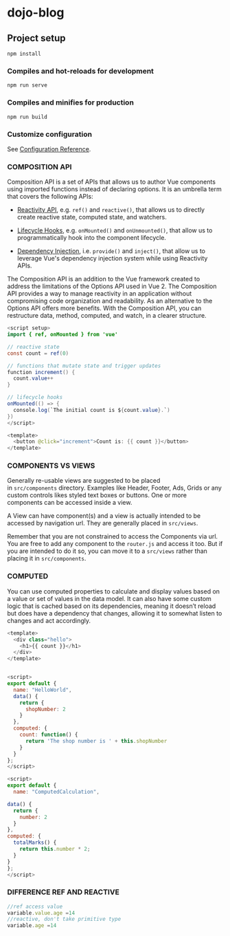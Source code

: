 # dojo-blog

## Project setup

```
npm install
```

### Compiles and hot-reloads for development

```
npm run serve
```

### Compiles and minifies for production

```
npm run build
```

### Customize configuration

See [Configuration Reference](https://cli.vuejs.org/config/).

### COMPOSITION API

Composition API is a set of APIs that allows us to author Vue components using imported functions instead of declaring options. It is an umbrella term that covers the following APIs:

- [Reactivity API](https://vuejs.org/api/reactivity-core.html), e.g. `ref()` and `reactive()`, that allows us to directly create reactive state, computed state, and watchers.

- [Lifecycle Hooks](https://vuejs.org/api/composition-api-lifecycle.html), e.g. `onMounted()` and `onUnmounted()`, that allow us to programmatically hook into the component lifecycle.

- [Dependency Injection](https://vuejs.org/api/composition-api-dependency-injection.html), i.e. `provide()` and `inject()`, that allow us to leverage Vue's dependency injection system while using Reactivity APIs.

The Composition API is an addition to the Vue framework created to address the limitations of the Options API used in Vue 2. The Composition API provides a way to manage reactivity in an application without compromising code organization and readability. As an alternative to the Options API offers more benefits. With the Composition API, you can restructure data, method, computed, and watch, in a clearer structure.

```java
<script setup>
import { ref, onMounted } from 'vue'

// reactive state
const count = ref(0)

// functions that mutate state and trigger updates
function increment() {
  count.value++
}

// lifecycle hooks
onMounted(() => {
  console.log(`The initial count is ${count.value}.`)
})
</script>

<template>
  <button @click="increment">Count is: {{ count }}</button>
</template>
```

### COMPONENTS VS VIEWS

Generally re-usable views are suggested to be placed in `src/components` directory. Examples like Header, Footer, Ads, Grids or any custom controls likes styled text boxes or buttons. One or more components can be accessed inside a view.

A View can have component(s) and a view is actually intended to be accessed by navigation url. They are generally placed in `src/views`.

Remember that you are not constrained to access the Components via url. You are free to add any component to the `router.js` and access it too. But if you are intended to do it so, you can move it to a `src/views` rather than placing it in `src/components`.

### COMPUTED

You can use computed properties to calculate and display values based on a value or set of values in the data model. It can also have some custom logic that is cached based on its dependencies, meaning it doesn’t reload but does have a dependency that changes, allowing it to somewhat listen to changes and act accordingly.

```javascript
<template>
  <div class="hello">
    <h1>{{ count }}</h1>
  </div>
</template>


<script>
export default {
  name: "HelloWorld", 
  data() {
    return {
      shopNumber: 2
    }
  },
  computed: {
    count: function() {
      return 'The shop number is ' + this.shopNumber 
    }
  }
}; 
</script>
```

```javascript
<script>
export default {
  name: "ComputedCalculation",

data() {
  return {
    number: 2
  }
},
computed: {
  totalMarks() {
    return this.number * 2;
  }
}
};
</script>
```

### DIFFERENCE REF AND REACTIVE

```javascript
//ref access value
variable.value.age =14
//reactive, don't take primitive type
variable.age =14
```
